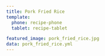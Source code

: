 ```yaml
---
title: Pork Fried Rice
template:
  phone: recipe-phone
  tablet: recipe-tablet

featured_image: pork_fried_rice.jpg
data: pork_fried_rice.yml
---
```

